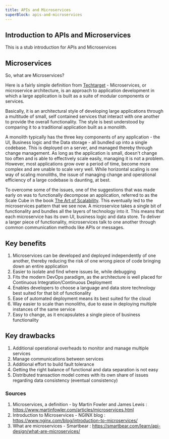```yaml
---
title: APIs and Microservices
superBlock: apis-and-microservices
---
```

## Introduction to APIs and Microservices

This is a stub introduction for APIs and Microservices

## Microservices

So, what are Microservices?

Here is a fairly simple definition from [Techtarget](https://searchmicroservices.techtarget.com/definition/microservices) - Microservices, or microservice architecture, is an approach to application development in which a large application is built as a suite of modular components or services.

Basically, it is an architectural style of developing large applications through a multitude of small, self contained services that interact with one another to provide the overall functionality. The style is best understood by comparing it to a traditional application built as a monolith.

A monolith typically has the three key components of any application - the UI, Business logic and the Data storage - all bundled up into a single codebase. This is deployed on a server, and managed thereby through change management. As long as the application is small, doesn't change too often and is able to effectively scale easily, managing it is not a problem. However, most applications grow over a period of time, become more complex and are unable to scale very well. While horizontal scaling is one way of scaling monoliths, the issue of managing change and operational efficiency of a large codebase is daunting, at best.

To overcome some of the issues, one of the suggestions that was made early on was to functionally decompose an application, referred to as the Scale Cube in the book [The Art of Scalability](www.theartofscalability.com). This eventually led to the microservices pattern that we see now. A microservice takes a single bit of functionality and bundles all the layers of technology into it. This means that each microservice has its own UI, business logic and data store. To deliver a larger piece of functionality, microservices talk to one another through common communication methods like APIs or messages.

## Key benefits
1. Microservices can be developed and deployed independently of one another, thereby reducing the risk of one wrong piece of code  bringing down an entire application 
2. Easier to isolate and find where issues lie, while debugging
3. Fits the modern DevOps paradigm, as the architecture is well placed for Continuous Integration/Continuous Deployment
4. Enables developers to choose a language and data store technology best suited for that bit of functionality
5. Ease of automated deployment means its best suited for the cloud
6. Way easier to scale than monoliths, due to ease in deploying multiple instances of the same service
7. Easy to change, as it encapsulates a single piece of business functionality

## Key drawbacks
1. Additional operational overheads to monitor and manage multiple services
2. Manage communications between services
3. Additional effort to build fault tolerance
4. Getting the right balance of functional and data separation is not easy
5. Distributed transaction model comes with its own share of issues regarding data consistency (eventual consistency)

### Sources
1. Microservices, a definition - by Martin Fowler and James Lewis : https://www.martinfowler.com/articles/microservices.html
2. Introduction to Microservices - NGINX blog : https://www.nginx.com/blog/introduction-to-microservices/
3. What are microservices - Smartbear : https://smartbear.com/learn/api-design/what-are-microservices/
